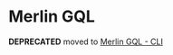 

# Merlin GQL

**DEPRECATED** moved to [Merlin GQL - CLI](https://github.com/silentium-labs/merlin-gql-cli)
